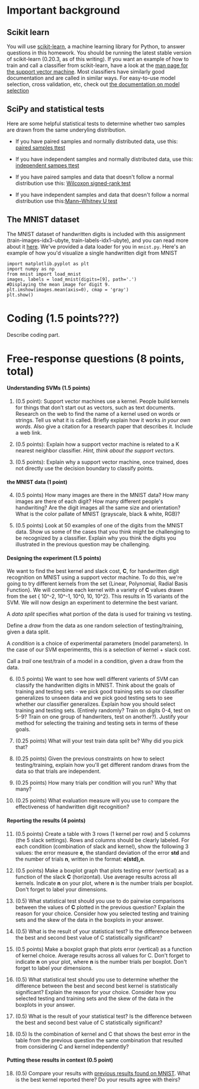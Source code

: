 
# Important background

## Scikit learn

You will use [scikit-learn](http://scikit-learn.org/stable/index.html), a machine learning library for Python, to answer questions in this homework. 
You should be running the latest stable version of scikit-learn (0.20.3, as of this writing).
If you want an example of how to train and call a classifier from scikit-learn, have a look at the [man page for the support vector machine](http://scikit-learn.org/stable/modules/svm.html#multi-class-classification).
Most classifiers have similarly good documentation and are called in similar ways.
For easy-to-use model selection, cross validation, etc, check out [the documentation on model selection](http://scikit-learn.org/stable/model_selection.html#model-selection)

## SciPy and statistical tests
Here are some helpful statistical tests to determine whether two samples are drawn from the same underyling distribution.

* If you have paired samples and normally distributed data, use this: [paired samples ttest](https://docs.scipy.org/doc/scipy/reference/generated/scipy.stats.ttest_rel.html)

* If you have independent samples and normally distributed data, use this: [independent sampes ttest](https://docs.scipy.org/doc/scipy/reference/generated/scipy.stats.ttest_ind.html)

* If you have paired samples and data that doesn't follow a normal distribution use this: [Wilcoxon signed-rank test](https://docs.scipy.org/doc/scipy/reference/generated/scipy.stats.wilcoxon.html?highlight=wilcoxon#scipy.stats.wilcoxon)

* If you have independent samples and data that doesn't follow a normal distribution use this:[Mann–Whitney U test](https://docs.scipy.org/doc/scipy/reference/generated/scipy.stats.mannwhitneyu.html?highlight=mannwhitney#scipy.stats.mannwhitneyu)


## The MNIST dataset
The MNIST dataset of handwritten digits is included with this assignment (train-images-idx3-ubyte, train-labels-idx1-ubyte), and you can read more about it [here](http://yann.lecun.com/exdb/mnist/). 
We've provided a data loader for you in `mnist.py`. Here's an example of how you'd visualize a single handwritten digit from MNIST 

```
import matplotlib.pyplot as plt
import numpy as np
from mnist import load_mnist
images, labels = load_mnist(digits=[9], path='.')
#Displaying the mean image for digit 9.
plt.imshow(images.mean(axis=0), cmap = 'gray')
plt.show()
```
# Coding (1.5 points???)
Describe coding part.

# Free-response questions (8 points, total)

#### Understanding SVMs (1.5 points)

1. (0.5 point): Support vector machines use a kernel. People build kernels for things that don’t start out as vectors, such as text documents. Research on the web to find the name of a kernel used on words or strings. Tell us what it is called. Briefly explain how it works *in your own words*. Also give a citation for a research paper that describes it. Include a web link.

2. (0.5 points): Explain how a support vector machine is related to a K nearest neighbor classifier. *Hint, think about the support vectors.*

3. (0.5 points): Explain why a support vector machine, once trained, does not directly use the decision boundary to classify points.

#### the MNIST data (1 point)
4. (0.5 points) How many images are there in the MNIST data? How many images are there of each digit? How many different people's handwriting? Are the digit images all the same size and orientation? What is the color pallate of MNIST (grayscale, black & white, RGB)?

5. (0.5 points) Look at 50 examples of one of the digits from the MNIST data. Show us some of the cases that you think might be challenging to be recognized by a classifier. Explain why you think the digits you illustrated in the previous question may be challenging.

#### Designing the experiment (1.5 points)
We want to find the best kernel and slack cost, **C**, for handwritten digit recognition on MNIST using a support vector machine. To do this, we're going to try different kernels from the set {Linear, Polynomial, Radial Basis Function}. We will combine each kernel with a variety of **C** values drawn from the set { 10^-2, 10^-1, 10^0, 10, 10^2}. This results in 15 variants of the SVM. We will now design an experiment to determine the best variant.

A *data split* specifies what portion of the data is used for training vs testing. 

Define a *draw* from the data as one random selection of testing/training, given a data split.

A *condition* is a choice of experimental parameters (model parameters). In the case of our SVM experimentts, this is a selection of kernel + slack cost.

Call a *trail* one test/train of a model in a condition, given a draw from the data.

6. (0.5 points) We want to see how well different varients of SVM can classify the handwritten digits in MNIST. Think about the goals of training and testing sets - we pick good training sets so our classifier generalizes to unseen data and we pick good testing sets to see whether our classifier generalizes. Explain how you should select training and testing sets. (Entirely randomly? Train on digits 0-4, test on 5-9? Train on one group of handwriters, test on another?). Justify your method for selecting the training and testing sets in terms of these goals. 

7. (0.25 points) What will your test train data split be? Why did you pick that?

8. (0.25 points) Given the previous constraints on how to select testing/training, explain how you'll get different random draws from the data so that trials are independent.

9. (0.25 points) How many trials per condition will you run? Why that many?

10. (0.25 points) What evaluation measure will you use to compare the effectiveness of handwritten digit recognition?

#### Reporting the results (4 points)
11. (0.5 points) Create a table with 3 rows (1 kernel per row) and 5 columns (the 5 slack settings). Rows and columns should be clearly labeled. For each condition (combination of slack and kernel), show the following 3 values: the error measure **e**, the standard deviation of the error **std** and the number of trials **n**, written in the format: **e(std),n**. 

12. (0.5 points) Make a boxplot graph that plots testing error (vertical) as a function of the slack **C** (horizontal). Use average results across all kernels. Indicate **n** on your plot, where **n** is the number trials per boxplot. Don't forget to label your dimensions. 

13. (0.5) What statistical test should you use to do pairwise comparisons between the values of **C** plotted in the previous question? Explain the reason for your choice. Consider how you selected testing and training sets and the skew of the data in the boxplots in your answer.

14. (0.5) What is the result of your statistical test? Is the difference between the best and second best value of C statistically significant?

15. (0.5 points) Make a boxplot graph that plots error (vertical) as a function of kernel choice. Average results across all values for C. Don't forget to indicate **n** on your plot, where **n** is the number trials per boxplot. Don't forget to label your dimensions. 

15. (0.5) What statistical test should you use to determine whether the difference between the best and second best kernel is statistically significant? Explain the reason for your choice. Consider how you selected testing and training sets and the skew of the data in the boxplots in your answer.

16. (0.5) What is the result of your statistical test? Is the difference between the best and second best value of C statistically significant?

17. (0.5) Is the combination of kernel and C that shows the best error in the table from the previous question the same combination that resulted from considering C and kernel independently?

#### Putting these results in context (0.5 point)

18. (0.5) Compare your results with [previous results found on MNIST](http://yann.lecun.com/exdb/mnist/). What is the best kernel reported there? Do your results agree with theirs? 

